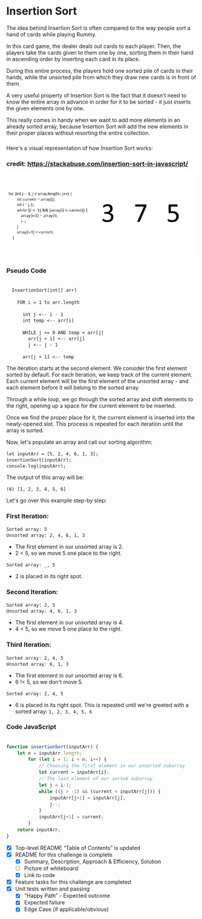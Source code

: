 # Insertion Sort

The idea behind Insertion Sort is often compared to the way people sort a hand of cards while playing Rummy.

In this card game, the dealer deals out cards to each player. Then, the players take the cards given to them one by one, sorting them in their hand in ascending order by inserting each card in its place.

During this entire process, the players hold one sorted pile of cards in their hands, while the unsorted pile from which they draw new cards is in front of them.

A very useful property of Insertion Sort is the fact that it doesn't need to know the entire array in advance in order for it to be sorted - it just inserts the given elements one by one.

This really comes in handy when we want to add more elements in an already sorted array, because Insertion Sort will add the new elements in their proper places without resorting the entire collection.

###

Here's a visual representation of how Insertion Sort works:

### credit: https://stackabuse.com/insertion-sort-in-javascript/

![insertionSort](./insertion-sort-in-java.gif)

### Pseudo Code

```

  InsertionSort(int[] arr)

    FOR i = 1 to arr.length

      int j <-- i - 1
      int temp <-- arr[i]

      WHILE j >= 0 AND temp < arr[j]
        arr[j + 1] <-- arr[j]
        j <-- j - 1

      arr[j + 1] <-- temp

```

The iteration starts at the second element. We consider the first element sorted by default. For each iteration, we keep track of the current element. Each current element will be the first element of the unsorted array - and each element before it will belong to the sorted array.

Through a while loop, we go through the sorted array and shift elements to the right, opening up a space for the current element to be inserted.

Once we find the proper place for it, the current element is inserted into the newly-opened slot. This process is repeated for each iteration until the array is sorted.

Now, let's populate an array and call our sorting algorithm:

```
let inputArr = [5, 2, 4, 6, 1, 3];
insertionSort(inputArr);
console.log(inputArr);
```

The output of this array will be:

```
(6) [1, 2, 3, 4, 5, 6]
```

Let's go over this example step-by step:

### First Iteration:

```
Sorted array: 5
Unsorted array: 2, 4, 6, 1, 3
```

- The first element in our unsorted array is 2.
- 2 < 5, so we move 5 one place to the right.

```
Sorted array: _, 5
```

- 2 is placed in its right spot.

### Second Iteration:

```
Sorted array: 2, 5
Unsorted array: 4, 6, 1, 3
```

- The first element in our unsorted array is 4.
- 4 < 5, so we move 5 one place to the right.

### Third Iteration:

```
Sorted array: 2, 4, 5
Unsorted array: 6, 1, 3
```

- The first element in our unsorted array is 6.
- 6 !< 5, so we don't move 5.

```
Sorted array: 2, 4, 5
```

- 6 is placed in its right spot.
  This is repeated until we're greeted with a sorted array: `1, 2, 3, 4, 5, 6`

<!-- ```

[8,4,23,42,16,15]

``` -->

### Code JavaScript

```Javascript

function insertionSort(inputArr) {
    let n = inputArr.length;
        for (let i = 1; i < n; i++) {
            // Choosing the first element in our unsorted subarray
            let current = inputArr[i];
            // The last element of our sorted subarray
            let j = i-1;
            while ((j > -1) && (current < inputArr[j])) {
                inputArr[j+1] = inputArr[j];
                j--;
            }
            inputArr[j+1] = current;
        }
    return inputArr;
}

```

- [x] Top-level README “Table of Contents” is updated
- [x] README for this challenge is complete
  - [x] Summary, Description, Approach & Efficiency, Solution
  - [ ] Picture of whiteboard
  - [x] Link to code
- [x] Feature tasks for this challenge are completed
- [x] Unit tests written and passing
  - [x] “Happy Path” - Expected outcome
  - [x] Expected failure
  - [x] Edge Case (if applicable/obvious)
